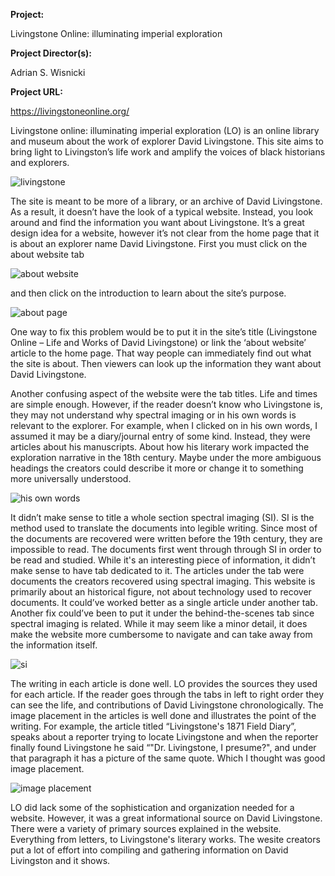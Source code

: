 **Project:**

Livingstone Online: illuminating imperial exploration

**Project Director(s):**

Adrian S. Wisnicki

**Project URL:**

https://livingstoneonline.org/

Livingstone online: illuminating imperial exploration (LO) is an online library and museum about the work of explorer David Livingstone. This site aims to bring light to Livingston’s life work and amplify the voices of black historians and explorers.

![livingstone](https://yashitaprasad.github.io/digitalhumanities/images/livingstone.png)

The site is meant to be more of a library, or an archive of David Livingstone. As a result, it doesn’t have the look of a typical website. Instead, you look around and find the information you want about Livingstone. It’s a great design idea for a website, however it’s not clear from the home page that it is about an explorer name David Livingstone. First you must click on the about website tab

![about website](https://yashitaprasad.github.io/digitalhumanities/images/aboutwebsite.png)

and then click on the introduction to learn about the site’s purpose. 

![about page](https://yashitaprasad.github.io/digitalhumanities/images/aboutpage.png)

One way to fix this problem would be to put it in the site’s title (Livingstone Online – Life and Works of David Livingstone) or link the ‘about website’ article to the home page. That way people can immediately find out what the site is about. Then viewers can look up the information they want about David Livingstone. 


Another confusing aspect of the website were the tab titles. Life and times are simple enough. However, if the reader doesn’t know who Livingstone is, they may not understand why spectral imaging or in his own words is relevant to the explorer.  For example, when I clicked on in his own words, I assumed it may be a diary/journal entry of some kind. Instead, they were articles about his manuscripts. About how his literary work impacted the exploration narrative in the 18th century. Maybe under the more ambiguous headings the creators could describe it more or change it to something more universally understood. 

![his own words](https://yashitaprasad.github.io/digitalhumanities/images/hisownwords.png)

It didn’t make sense to title a whole section spectral imaging (SI). SI is the method used to translate the documents into legible writing. Since most of the documents are recovered were written before the 19th century, they are impossible to read. The documents first went through through SI in order to be read and studied. While it's an interesting piece of information, it didn’t make sense to have tab dedicated to it. The articles under the tab were documents the creators recovered using spectral imaging. This website is primarily about an historical figure, not about technology used to recover documents.  It could’ve worked better as a single article under another tab. Another fix could’ve been to put it under the behind-the-scenes tab since spectral imaging is related. While it may seem like a minor detail, it does make the website more cumbersome to navigate and can take away from the information itself. 

![si](https://yashitaprasad.github.io/digitalhumanities/images/si.png)

The writing in each article is done well. LO provides the sources they used for each article. If the reader goes through the tabs in left to right order they can see the life, and contributions of David Livingstone chronologically. The image placement in the articles is well done and illustrates the point of the writing. For example, the article titled “Livingstone's 1871 Field Diary”, speaks about a reporter trying to locate Livingstone and when the reporter finally found Livingstone he said “"Dr. Livingstone, I presume?", and under that paragraph it has a picture of the same quote. Which I thought was good image placement. 

![image placement](https://yashitaprasad.github.io/digitalhumanities/images/imageplacement.png)

LO did lack some of the sophistication and organization needed for a website. However, it was a great informational source on David Livingstone. There were a variety of primary  sources explained in the website. Everything from letters, to Livingstone's literary works. The wesite creators put a lot of effort into compiling and gathering information on David Livingston and it shows.  

